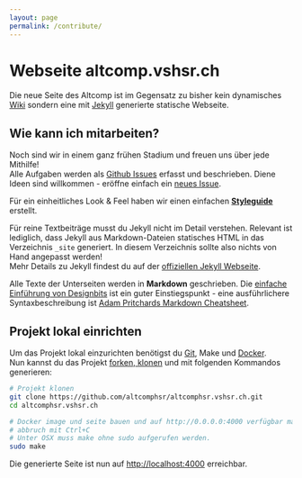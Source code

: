 ```yaml
---
layout: page
permalink: /contribute/
---
```


# Webseite altcomp.vshsr.ch

Die neue Seite des Altcomp ist im Gegensatz zu bisher kein dynamisches [Wiki](https://de.wikipedia.org/wiki/Wiki) sondern eine mit [Jekyll](http://jekyllrb.com) generierte statische Webseite.

## Wie kann ich mitarbeiten?
Noch sind wir in einem ganz frühen Stadium und freuen uns über jede Mithilfe!  
Alle Aufgaben werden als [Github Issues](https://github.com/altcomphsr/altcomphsr.vshsr.ch/issues)
erfasst und beschrieben. Diene Ideen sind willkommen - eröffne einfach ein [neues Issue](https://github.com/altcomphsr/altcomphsr.vshsr.ch/issues/new).

Für ein einheitliches Look & Feel haben wir einen einfachen **[Styleguide](http://altcomp.raphael.li/styleguide/)** erstellt.

Für reine Textbeiträge musst du Jekyll nicht im Detail verstehen. Relevant ist lediglich, dass
Jekyll aus Markdown-Dateien statisches HTML in das Verzeichnis `_site` generiert. In diesem
Verzeichnis sollte also nichts von Hand angepasst werden!  
Mehr Details zu Jekyll findest du auf der [offiziellen Jekyll Webseite](http://jekyllrb.com).

Alle Texte der Unterseiten werden in **Markdown** geschrieben. Die [einfache Einführung von Designbits](http://www.designbits.de/artikel/markdown-eine-kleine-einfuehrung/) ist ein guter
Einstiegspunkt - eine ausführlichere Syntaxbeschreibung ist [Adam Pritchards Markdown Cheatsheet](https://github.com/adam-p/markdown-here/wiki/Markdown-Cheatsheet).

## Projekt lokal einrichten

Um das Projekt lokal einzurichten benötigst du [Git](https://git-scm.com/), Make und [Docker](https://docs.docker.com/engine/installation/).  
Nun kannst du das Projekt [forken, klonen](http://gitbu.ch/ch11.html) und mit folgenden Kommandos generieren:

```bash
# Projekt klonen
git clone https://github.com/altcomphsr/altcomphsr.vshsr.ch.git
cd altcomphsr.vshsr.ch

# Docker image und seite bauen und auf http://0.0.0.0:4000 verfügbar machen
# abbruch mit Ctrl+C
# Unter OSX muss make ohne sudo aufgerufen werden.
sudo make
```

Die generierte Seite ist nun auf <http://localhost:4000> erreichbar.
